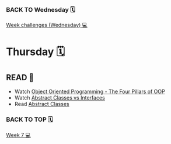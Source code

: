 ### BACK TO Wednesday 🗓️   
<a href="https://github.com/Lesdith/core-code-from-scratch-readme/blob/main/Weeks/Week%207%20Typescript/Week%20challenges%20(Wednesday).md"> Week challenges (Wednesday) 💻</a>

# Thursday 🗓️
## READ 📖
<ul>
  <li>Watch <a href="https://www.youtube.com/watch?v=1ONhXmQuWP8">Object Oriented Programming - The Four Pillars of OOP</a> </li>
  <li>Watch <a href="https://www.youtube.com/watch?v=Lnqmde9LP74">Abstract Classes vs Interfaces </a></li>
  <li>Read <a href="https://sbcode.net/typescript/abstract_classes/">Abstract Classes </a> </li> 
</ul>

### BACK TO TOP 🗓️   
<a href="https://github.com/Lesdith/core-code-from-scratch-readme/blob/main/Weeks/Week%207%20Typescript/Week%207.md"> Week 7 💻</a>
